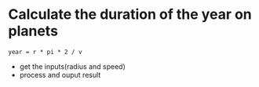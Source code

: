 # Calculate the duration of the year on planets

<code>year = r * pi * 2 / v</code>

- get the inputs(radius and speed)
- process and ouput result